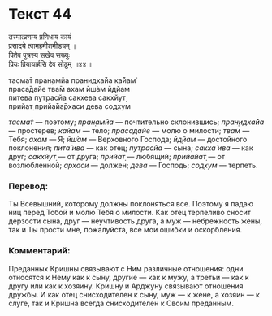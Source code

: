 # Текст 44

तस्मात्प्रणम्य प्रणिधाय कायं  
प्रसादये त्वामहमीशमीड्यम् ।  
पितेव पुत्रस्य सखेव सख्युः  
प्रियः प्रियायार्हसि देव सोढुम् ॥४४॥

тасма̄т пран̣амйа пран̣идха̄йа ка̄йам̇  
праса̄дайе тва̄м ахам ӣш́ам ӣд̣йам  
питева путрасйа сакхева сакхйут̣  
прийат̣ прийа̄йа̄рхаси дева сод̣хум

_тасма̄т_ — поэтому; _пран̣амйа_ — почтительно склонившись; _пран̣идха̄йа_ — простерев; _ка̄йам_ — тело; _праса̄дайе_ — молю о милости; _тва̄м_ — Тебя; _ахам_ — Я; _ӣш́ам_ — Верховного Господа; _ӣд̣йам_ — достойного поклонения; _пита̄ ива_ — как отец; _путрасйа_ — сына; _сакха̄ ива_ — как друг; _сакхйут̣_ — от друга; _прийат̣_ — любящий; _прийа̄йа̄т̣_ — от возлюбленной; _архаси_ — должен; _дева_ — Господь; _сод̣хум_ — терпеть.

### Перевод:

Ты Всевышний, которому должны поклоняться все. Поэтому я падаю ниц перед Тобой и молю Тебя о милости. Как отец терпеливо сносит дерзости сына, друг — неучтивость друга, а муж — небрежность жены, так и Ты прости мне, пожалуйста, все мои ошибки и оскорбления.

### Комментарий:

Преданных Кришны связывают с Ним различные отношения: одни относятся к Нему как к сыну, другие — как к мужу, а третьи — как к другу или как к хозяину. Кришну и Арджуну связывают отношения дружбы. И как отец снисходителен к сыну, муж — к жене, а хозяин — к слуге, так и Кришна всегда снисходителен к Своим преданным.